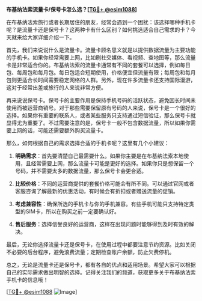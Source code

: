 **布基纳法索流量卡/保号卡怎么选？[[TG💪+ @esim1088](https://t.me/s/esim1088)]**

在布基纳法索旅行或者长期居住的朋友，经常会遇到一个困扰：该选择哪种手机卡呢？是流量卡还是保号卡？这两种卡有什么区别？如何挑选适合自己需求的卡？今天就来给大家详细介绍一下。

首先，我们来说说什么是流量卡。流量卡顾名思义就是以提供数据流量为主要功能的手机卡。如果你经常需要上网，比如刷社交媒体、看视频、查地图等，那么流量卡是非常适合你的。布基纳法索的流量卡通常有不同的套餐可以选择，例如每日包、每周包和每月包。每日包适合短期使用，价格便宜但流量有限；每周包和每月包则更适合长时间需要稳定网络的人群。另外，现在许多流量卡还支持国际漫游，这对于经常出差或旅行的人来说非常方便。

再来说说保号卡。保号卡的主要作用是保持手机号码的活跃状态，避免因长时间未使用而被运营商销号。对于那些需要保留原有号码的人来说，保号卡是一个很好的选择。如果你有重要的联系人，或者某些服务只支持通过短信验证，那么保号卡就显得尤为重要了。不过需要注意的是，保号卡一般不包含数据流量，所以如果你需要上网的话，可能还需要额外购买流量卡。

那么，如何根据自己的需求选择合适的手机卡呢？这里有几个小建议：

1. **明确需求**：首先要清楚自己最需要什么。如果你主要是在布基纳法索本地使用，且经常需要上网，那么流量卡可能是更好的选择。如果你只是想保留一个号码，并不需要太多的数据流量，那么保号卡会更合适。

2. **比较价格**：不同的运营商提供的套餐价格可能会有所不同。可以通过官网或者客服咨询了解最新的优惠活动，有时候会有折扣或者赠送流量的促销。

3. **考虑兼容性**：确保所选的手机卡与你的手机兼容。有些手机可能只支持特定类型的SIM卡，所以在购买之前一定要确认好。

4. **售后服务**：选择信誉良好的运营商，这样在出现问题时能够得到及时有效的解决。

最后，无论你选择流量卡还是保号卡，在使用过程中都要注意节约资源。比如关闭不必要的后台程序，避免浪费流量；定期检查账户余额，防止欠费停机。

总之，无论是流量卡还是保号卡，都有各自的优点和适用场景。希望大家可以根据自己的实际需求做出明智的选择。记得关注我们的频道，获取更多关于布基纳法索手机卡的信息哦！

[[TG💪+ @esim1088](https://t.me/s/esim1088) ![Image](https://i.postimg.cc/4NQfJmqS/Snipaste-2025-05-13-00-14-12.png)]